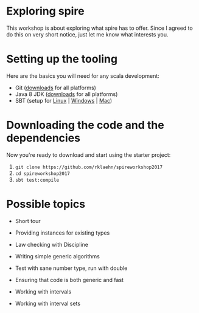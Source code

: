 # Exploring spire

This workshop is about exploring what spire has to offer. Since I agreed to
do this on very short notice, just let me know what interests you.

# Setting up the tooling

Here are the basics you will need for any scala development:

-   Git ([downloads](https://git-scm.com/downloads) for all platforms)
-   Java 8 JDK ([downloads](http://www.oracle.com/technetwork/java/javase/downloads/jdk8-downloads-2133151.html) for all
    platforms)
-   SBT (setup for [Linux](http://www.scala-sbt.org/0.13/docs/Installing-sbt-on-Linux.html) \|
    [Windows](http://www.scala-sbt.org/0.13/docs/Installing-sbt-on-Windows.html) \|
    [Mac](http://www.scala-sbt.org/0.13/docs/Installing-sbt-on-Mac.html))

# Downloading the code and the dependencies

Now you're ready to download and start using the starter project:

1. `git clone https://github.com/rklaehn/spireworkshop2017`
1. `cd spireworkshop2017`
1. `sbt test:compile`

# Possible topics

* Short tour

* Providing instances for existing types

* Law checking with Discipline

* Writing simple generic algorithms

* Test with sane number type, run with double

* Ensuring that code is both generic and fast

* Working with intervals

* Working with interval sets
